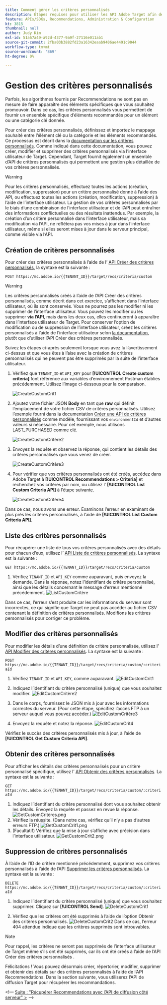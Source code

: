 ```yaml
---
title: Comment gérer les critères personnalisés
description: Étapes requises pour utiliser les API Adobe Target afin de gérer, créer, répertorier, modifier, obtenir et supprimer des critères Adobe Target Recommendations.
feature: APIs/SDKs, Recommendations, Administration & Configuration
kt: 3815
thumbnail: null
author: Judy Kim
exl-id: 51a67a49-a92d-4377-9a9f-27116e011ab1
source-git-commit: 2fba03b3882fd23a16342eaab9406ae4491c9044
workflow-type: tm+mt
source-wordcount: '869'
ht-degree: 0%

---
```


# Gestion des critères personnalisés

Parfois, les algorithmes fournis par Recommendations ne sont pas en mesure de faire apparaître des éléments spécifiques que vous souhaitez promouvoir. Dans ce cas, les critères personnalisés vous permettent de fournir un ensemble spécifique d’éléments recommandés pour un élément ou une catégorie clé donnée.

Pour créer des critères personnalisés, définissez et importez le mappage souhaité entre l’élément clé ou la catégorie et les éléments recommandés. Ce processus est décrit dans la [documentation sur les critères personnalisés](https://experienceleague.adobe.com/docs/target/using/recommendations/criteria/recommendations-csv.html?lang=fr). Comme indiqué dans cette documentation, vous pouvez créer, modifier et supprimer des critères personnalisés via l’interface utilisateur de Target. Cependant, Target fournit également un ensemble d’API de critères personnalisés qui permettent une gestion plus détaillée de vos critères personnalisés.

>[!WARNING]
>
>Pour les critères personnalisés, effectuez toutes les actions (création, modification, suppression) pour un critère personnalisé donné à l’aide des API, ou effectuez toutes les actions (création, modification, suppression) à l’aide de l’interface utilisateur. La gestion de vos critères personnalisés par le biais d’une combinaison de l’interface utilisateur et de l’API peut entraîner des informations conflictuelles ou des résultats inattendus. Par exemple, la création d’un critère personnalisé dans l’interface utilisateur, mais sa modification via l’API, ne reflétera pas vos mises à jour dans l’interface utilisateur, même si elles seront mises à jour dans le serveur principal, comme visible via l’API.

## Création de critères personnalisés

Pour créer des critères personnalisés à l’aide de l’ [ API Créer des critères personnalisés](https://developer.adobe.com/target/administer/recommendations-api/#operation/createCriteriaCustom), la syntaxe est la suivante :

`POST https://mc.adobe.io/{{TENANT_ID}}/target/recs/criteria/custom`

>[!WARNING]
>
>Les critères personnalisés créés à l’aide de l’API Créer des critères personnalisés, comme décrit dans cet exercice, s’affichent dans l’interface utilisateur, où ils sont conservés. Vous ne pourrez pas les modifier ni les supprimer de l’interface utilisateur. Vous pouvez les modifier ou les supprimer **via l’API**, mais dans les deux cas, elles continueront à apparaître dans l’interface utilisateur de Target. Pour conserver l’option de modification ou de suppression de l’interface utilisateur, créez les critères personnalisés à l’aide de l’interface utilisateur selon [la documentation](https://experienceleague.adobe.com/docs/target/using/recommendations/criteria/recommendations-csv.html?lang=fr), plutôt que d’utiliser l’API Créer des critères personnalisés.

Suivez les étapes ci-après seulement lorsque vous avez lu l’avertissement ci-dessus et que vous êtes à l’aise avec la création de critères personnalisés qui ne peuvent pas être supprimés par la suite de l’interface utilisateur.

1. Vérifiez que `TENANT_ID` et `API_KEY` pour **[!UICONTROL Create custom criteria]** font référence aux variables d’environnement Postman établies précédemment. Utilisez l’image ci-dessous pour la comparaison.

   ![CreateCustomCrit1](assets/CreateCustomCriteria1.png)

1. Ajoutez votre fichier JSON **Body** en tant que **raw** qui définit l’emplacement de votre fichier CSV de critères personnalisés. Utilisez l’exemple fourni dans la documentation [Créer une API de critères personnalisés](https://developer.adobe.com/target/administer/recommendations-api/#operation/getAllCriteriaCustom) comme modèle, fournissant vos `environmentId` et d’autres valeurs si nécessaire. Pour cet exemple, nous utilisons LAST_PURCHASED comme clé.

   ![CreateCustomCritère2](assets/CreateCustomCriteria2.png)

1. Envoyez la requête et observez la réponse, qui contient les détails des critères personnalisés que vous venez de créer.

   ![CreateCustomCritère3](assets/CreateCustomCriteria3.png)

1. Pour vérifier que vos critères personnalisés ont été créés, accédez dans Adobe Target à **[!UICONTROL Recommendations > Criteria]** et recherchez vos critères par nom, ou utilisez l’ **[!UICONTROL List Custom Criteria API]** à l’étape suivante.

   ![CreateCustomCritère4](assets/CreateCustomCriteria4.png)

Dans ce cas, nous avons une erreur. Examinons l’erreur en examinant de plus près les critères personnalisés, à l’aide de **[!UICONTROL List Custom Criteria API]**.

## Liste des critères personnalisés

Pour récupérer une liste de tous vos critères personnalisés avec des détails pour chacun d’eux, utilisez l’ [ API Liste de critères personnalisés](https://developer.adobe.com/target/administer/recommendations-api/#operation/getAllCriteriaCustom). La syntaxe est la suivante :

`GET https://mc.adobe.io/{{TENANT_ID}}/target/recs/criteria/custom`

1. Vérifiez `TENANT_ID` et `API_KEY` comme auparavant, puis envoyez la demande. Dans la réponse, notez l’identifiant de critère personnalisé, ainsi que les détails concernant le message d’erreur mentionné précédemment.
   ![ListCustomCritère](assets/ListCustomCriteria.png)

Dans ce cas, l’erreur s’est produite car les informations du serveur sont incorrectes, ce qui signifie que Target ne peut pas accéder au fichier CSV contenant la définition de critères personnalisés. Modifions les critères personnalisés pour corriger ce problème.

## Modifier des critères personnalisés

Pour modifier les détails d’une définition de critère personnalisée, utilisez l’ [API Modifier des critères personnalisés](https://developer.adobe.com/target/administer/recommendations-api/#operation/updateCriteriaCustom). La syntaxe est la suivante :

`POST https://mc.adobe.io/{{TENANT_ID}}/target/recs/criteria/custom/:criteriaId`

1. Vérifiez `TENANT_ID` et `API_KEY`, comme auparavant.
   ![EditCustomCrit1](assets/EditCustomCriteria1.png)

1. Indiquez l’identifiant du critère personnalisé (unique) que vous souhaitez modifier.
   ![EditCustomCritère2](assets/EditCustomCriteria2.png)

1. Dans le corps, fournissez le JSON mis à jour avec les informations correctes du serveur. (Pour cette étape, spécifiez l’accès FTP à un serveur auquel vous pouvez accéder.)
   ![EditCustomCritère3](assets/EditCustomCriteria3.png)

1. Envoyez la requête et notez la réponse.
   ![EditCustomCrit4](assets/EditCustomCriteria4.png)

Vérifiez le succès des critères personnalisés mis à jour, à l’aide de **[!UICONTROL Get Custom Criteria API]**.

## Obtenir des critères personnalisés

Pour afficher les détails des critères personnalisés pour un critère personnalisé spécifique, utilisez l’ [API Obtenir des critères personnalisés](https://developer.adobe.com/target/administer/recommendations-api/#operation/getCriteriaCustom). La syntaxe est la suivante :

`GET https://mc.adobe.io/{{TENANT_ID}}/target/recs/criteria/custom/:criteriaId`

1. Indiquez l’identifiant du critère personnalisé dont vous souhaitez obtenir les détails. Envoyez la requête et passez en revue la réponse.
   ![GetCustomCritères.png](assets/GetCustomCriteria.png)
1. Vérifiez la réussite. (Dans notre cas, vérifiez qu’il n’y a pas d’autres erreurs FTP.)
   ![GetCustomCrit1.png](assets/GetCustomCriteria1.png)
1. (Facultatif) Vérifiez que la mise à jour s’affiche avec précision dans l’interface utilisateur.
   ![GetCustomCrit2.png](assets/GetCustomCriteria2.png)

## Suppression de critères personnalisés

À l’aide de l’ID de critère mentionné précédemment, supprimez vos critères personnalisés à l’aide de l’API [Supprimer les critères personnalisés](https://developer.adobe.com/target/administer/recommendations-api/#operation/deleteCriteriaCustom). La syntaxe est la suivante :

`DELETE https://mc.adobe.io/{{TENANT_ID}}/target/recs/criteria/custom/:criteriaId`

1. Indiquez l’identifiant du critère personnalisé (unique) que vous souhaitez supprimer. Cliquez sur **[!UICONTROL Send]**.
   ![DeleteCustomCrit1](assets/DeleteCustomCriteria1.png)

1. Vérifiez que les critères ont été supprimés à l’aide de l’option Obtenir des critères personnalisés.
   ![DeleteCustomCrit2](assets/DeleteCustomCriteria2.png)
Dans ce cas, l’erreur 404 attendue indique que les critères supprimés sont introuvables.

>[!NOTE]
>
>Pour rappel, les critères ne seront pas supprimés de l’interface utilisateur de Target même s’ils ont été supprimés, car ils ont été créés à l’aide de l’API Créer des critères personnalisés .

Félicitations ! Vous pouvez désormais créer, répertorier, modifier, supprimer et obtenir des détails sur des critères personnalisés à l’aide de l’API Recommendations. Dans la section suivante, vous utiliserez l’API de diffusion Target pour récupérer les recommandations.

&lt;!— [Suite : &quot;Récupérer Recommendations avec l’API de diffusion côté serveur&quot; >](fetch-recs-server-side-delivery-api.md) —>
